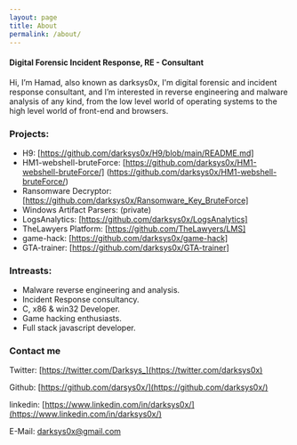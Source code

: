 ```yaml
---
layout: page
title: About
permalink: /about/
---
```


#### Digital Forensic Incident Response, RE - Consultant


<p3> Hi, I’m Hamad, also known as darksys0x, I'm digital forensic and incident response consultant, and I’m interested in reverse engineering and malware analysis of any kind, from the low level world of operating systems to the high level world of front-end and browsers.</p3>


### Projects:
- H9: [https://github.com/darksys0x/H9/blob/main/README.md]
- HM1-webshell-bruteForce: [https://github.com/darksys0x/HM1-webshell-bruteForce/] (https://github.com/darksys0x/HM1-webshell-bruteForce/)
- Ransomware Decryptor: [https://github.com/darksys0x/Ransomware_Key_BruteForce]
- Windows Artifact Parsers: (private)
- LogsAnalytics: [https://github.com/darksys0x/LogsAnalytics]
- TheLawyers Platform: [https://github.com/TheLawyers/LMS]
- game-hack: [https://github.com/darksys0x/game-hack]
- GTA-trainer: [https://github.com/darksys0x/GTA-trainer]

### Intreasts:
- Malware reverse engineering and analysis.
- Incident Response consultancy. 
- C, x86 & win32 Developer. 
- Game hacking enthusiasts. 
- Full stack javascript developer.



### Contact me

Twitter: [https://twitter.com/Darksys_](https://twitter.com/darksys0x)

Github: [https://github.com/darsys0x/](https://github.com/darksys0x/)

linkedin: [https://www.linkedin.com/in/darksys0x/](https://www.linkedin.com/in/darksys0x/)

E-Mail: [darksys0x@gmail.com](https://darksys0x@gmail.com)